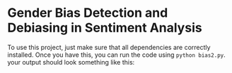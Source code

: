 # Gender Bias Detection and Debiasing in Sentiment Analysis

To use this project, just make sure that all dependencies are correctly installed. Once you have this, you can run the code using `python bias2.py`. your output should look something like this:
